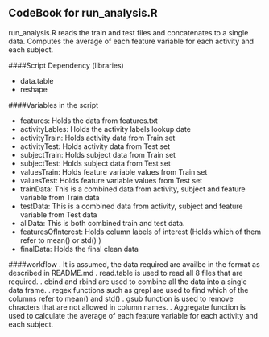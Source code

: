 ## CodeBook for run_analysis.R  

run_analysis.R reads the train and test files and concatenates to a single data. Computes the average of each feature variable for each activity and each subject.

####Script Dependency (libraries)
 - data.table
 - reshape

####Variables in the script
 - features: Holds the data from features.txt 
 - activityLables: Holds the activity labels lookup date
 - activityTrain: Holds activity data from Train set
 - activityTest: Holds activity data from Test set
 - subjectTrain: Holds subject data from Train set
 - subjectTest: Holds subject data from Test set
 - valuesTrain: Holds feature variable values from Train set
 - valuesTest: Holds feature variable values from Test set
 - trainData: This is a combined data from activity, subject and feature variable from Train data
 - testData: This is a combined data from activity, subject and feature variable from Test data
 - allData: This is both combined train and test data.
 - featuresOfInterest: Holds column labels of interest (Holds which of them refer to mean() or std() )
 - finalData: Holds the final clean data

 ####workflow
 . It is assumed, the data required are availbe in the format as described in README.md
 . read.table is used to read all 8 files that are required. 
 . cbind and rbind are used to combine all the data into a single data frame.
 . regex functions such as grepl are used to find which of the columns refer to mean() and std()
 . gsub function is used to remove chracters that are not allowed in column names.
 . Aggregate function is used to calculate the average of each feature variable for each activity and each subject.